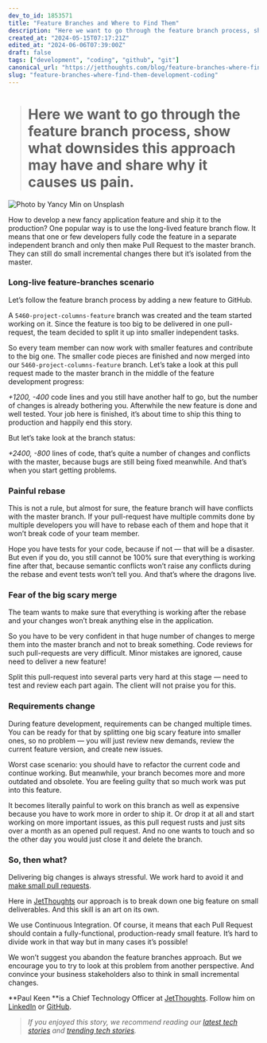```yaml
---
dev_to_id: 1853571
title: "Feature Branches and Where to Find Them"
description: "Here we want to go through the feature branch process, show what downsides this approach..."
created_at: "2024-05-15T07:17:21Z"
edited_at: "2024-06-06T07:39:00Z"
draft: false
tags: ["development", "coding", "github", "git"]
canonical_url: "https://jetthoughts.com/blog/feature-branches-where-find-them-development-coding"
slug: "feature-branches-where-find-them-development-coding"
---
```

> # Here we want to go through the feature branch process, show what downsides this approach may have and share why it causes us pain.

![Photo by [Yancy Min](https://unsplash.com/@yancymin?utm_source=medium&utm_medium=referral) on [Unsplash](https://unsplash.com?utm_source=medium&utm_medium=referral)](https://cdn-images-1.medium.com/max/10000/0*KyHRv5nXmRPO4x42)

How to develop a new fancy application feature and ship it to the production? One popular way is to use the long-lived feature branch flow. It means that one or few developers fully code the feature in a separate independent branch and only then make Pull Request to the master branch. They can still do small incremental changes there but it’s isolated from the master.

### Long-live feature-branches scenario

Let’s follow the feature branch process by adding a new feature to GitHub.

A `5460-project-columns-feature` branch was created and the team started working on it. Since the feature is too big to be delivered in one pull-request, the team decided to split it up into smaller independent tasks.

So every team member can now work with smaller features and contribute to the big one. The smaller code pieces are finished and now merged into our `5460-project-columns-feature` branch. Let’s take a look at this pull request made to the master branch in the middle of the feature development progress:

*+1200, -400* code lines and you still have another half to go, but the number of changes is already bothering you. Afterwhile the new feature is done and well tested. Your job here is finished, it’s about time to ship this thing to production and happily end this story.

But let’s take look at the branch status:

*+2400, -800* lines of code, that’s quite a number of changes and conflicts with the master, because bugs are still being fixed meanwhile. And that’s when you start getting problems.

### Painful rebase

This is not a rule, but almost for sure, the feature branch will have conflicts with the master branch. If your pull-request have multiple commits done by multiple developers you will have to rebase each of them and hope that it won’t break code of your team member.

Hope you have tests for your code, because if not — that will be a disaster. But even if you do, you still cannot be 100% sure that everything is working fine after that, because semantic conflicts won’t raise any conflicts during the rebase and event tests won’t tell you. And that’s where the dragons live.

### Fear of the big scary merge

The team wants to make sure that everything is working after the rebase and your changes won’t break anything else in the application.

So you have to be very confident in that huge number of changes to merge them into the master branch and not to break something. Code reviews for such pull-requests are very difficult. Minor mistakes are ignored, cause need to deliver a new feature!

Split this pull-request into several parts very hard at this stage — need to test and review each part again. The client will not praise you for this.

### Requirements change

During feature development, requirements can be changed multiple times. You can be ready for that by splitting one big scary feature into smaller ones, so no problem — you will just review new demands, review the current feature version, and create new issues.

Worst case scenario: you should have to refactor the current code and continue working. But meanwhile, your branch becomes more and more outdated and obsolete. You are feeling guilty that so much work was put into this feature.

It becomes literally painful to work on this branch as well as expensive because you have to work more in order to ship it. Or drop it at all and start working on more important issues, as this pull request rusts and just sits over a month as an opened pull request. And no one wants to touch and so the other day you would just close it and delete the branch.

### So, then what?

Delivering big changes is always stressful. We work hard to avoid it and [make small pull requests](https://opensource.com/article/18/6/anatomy-perfect-pull-request).

Here in [JetThoughts](https://www.jetthoughts.com/) our approach is to break down one big feature on small deliverables. And this skill is an art on its own.

We use Continuous Integration. Of course, it means that each Pull Request should contain a fully-functional, production-ready small feature. It’s hard to divide work in that way but in many cases it’s possible!

We won’t suggest you abandon the feature branches approach. But we encourage you to try to look at this problem from another perspective. And convince your business stakeholders also to think in small incremental changes.

**Paul Keen **is a Chief Technology Officer at [JetThoughts](https://www.jetthoughts.com/). Follow him on[ ](https://twitter.com/ChrisKeathley)[LinkedIn](https://www.linkedin.com/in/paul-keen/) or [GitHub](https://github.com/pftg).
>  *If you enjoyed this story, we recommend reading our [latest tech stories](https://jtway.co/latest) and [trending tech stories](https://jtway.co/trending).*
